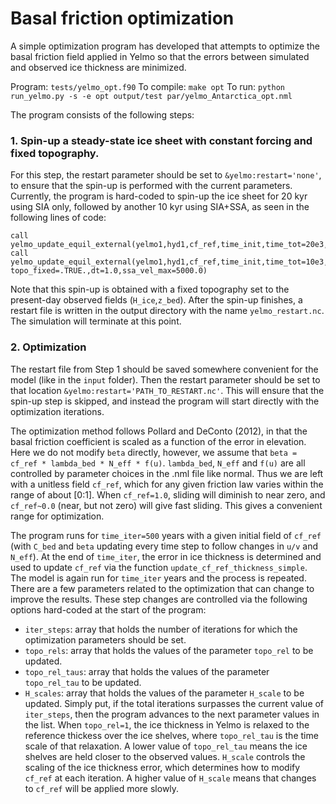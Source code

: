 # Basal friction optimization

A simple optimization program has developed that attempts
to optimize the basal friction field applied in Yelmo so
that the errors between simulated and observed ice thickness
are minimized.

Program: `tests/yelmo_opt.f90`
To compile: `make opt`
To run: `python run_yelmo.py -s -e opt output/test par/yelmo_Antarctica_opt.nml`

The program consists of the following steps:

### 1. Spin-up a steady-state ice sheet with constant forcing and fixed topography.

For this step, the restart parameter should be set to `&yelmo:restart='none'`, to
ensure that the spin-up is performed with the current parameters. Currently,
the program is hard-coded to spin-up the ice sheet for 20 kyr using SIA only,
followed by another 10 kyr using SIA+SSA, as seen in the following lines of code:
```
call yelmo_update_equil_external(yelmo1,hyd1,cf_ref,time_init,time_tot=20e3,topo_fixed=.TRUE.,dt=5.0,ssa_vel_max=0.0)
call yelmo_update_equil_external(yelmo1,hyd1,cf_ref,time_init,time_tot=10e3, topo_fixed=.TRUE.,dt=1.0,ssa_vel_max=5000.0)
```
Note that this spin-up is obtained with a fixed topography set to the present-day
observed fields (`H_ice`,`z_bed`). After the spin-up finishes, a restart file is
written in the output directory with the name `yelmo_restart.nc`. The simulation
will terminate at this point.

### 2. Optimization

The restart file from Step 1 should be saved somewhere convenient for the model
(like in the `input` folder). Then the restart parameter should be set to that
location `&yelmo:restart='PATH_TO_RESTART.nc'`. This will ensure that the spin-up
step is skipped, and instead the program will start directly with the optimization
iterations.

The optimization method follows Pollard and DeConto (2012), in that the basal
friction coefficient is scaled as a function of the error in elevation. Here we
do not modify `beta` directly, however, we assume that `beta = cf_ref * lambda_bed * N_eff * f(u)`.
`lambda_bed`, `N_eff` and `f(u)` are all controlled by parameter choices in the .nml file
like normal. Thus we are left with a unitless field `cf_ref`, which for any given
friction law varies within the range of about [0:1]. When `cf_ref=1.0`, sliding will
diminish to near zero, and `cf_ref~0.0` (near, but not zero) will give fast sliding.
This gives a convenient range for optimization.  

The program runs for `time_iter=500` years with a given initial field of `cf_ref`
(with `C_bed` and `beta` updating every time step to follow changes in `u/v` and `N_eff`). At the end
of `time_iter`, the error in ice thickness is determined and used to update `cf_ref`
via the function `update_cf_ref_thickness_simple`. The model is again run for `time_iter` years
and the process is repeated. There are a few parameters related to the optimization
that can change to improve the results. These step changes are controlled via the following options
hard-coded at the start of the program:
- `iter_steps`: array that holds the number of iterations for which the optimization parameters should be set.  
- `topo_rels`: array that holds the values of the parameter `topo_rel` to be updated.
- `topo_rel_taus`: array that holds the values of the parameter `topo_rel_tau` to be updated.
- `H_scales`: array that holds the values of the parameter `H_scale` to be updated.
Simply put, if the total iterations surpasses the current value of `iter_steps`, then the program
advances to the next parameter values in the list. When `topo_rel=1`, the ice thickness in Yelmo
is relaxed to the reference thickess over the ice shelves, where `topo_rel_tau` is the time scale of
that relaxation. A lower value of `topo_rel_tau` means the ice shelves are held closer to the observed
values. `H_scale` controls the scaling of the ice thickness error, which determines how to modify
`cf_ref` at each iteration. A higher value of `H_scale` means that changes to `cf_ref` will be
applied more slowly.
